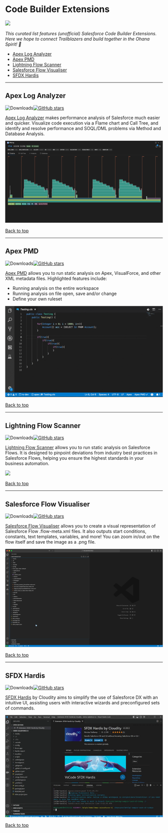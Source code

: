 # Code Builder Extensions

<div>
    <img src="https://readme-typing-svg.demolab.com/?pause=1&size=50&color=f75c7e&center=True&width=1200&height=120&vCenter=True&lines=Please+click+star+⭐;Questions+can+be+asked+in+Issues" />
</div>

_This curated list features (unofficial) Salesforce Code Builder Extensions. Here we hope to connect Trailblazers and build together in the Ohana Spirit! 💖_

- [Apex Log Analyzer](#apex-log-analyzer)
- [Apex PMD](#apex-pmd)
- [Lightning Flow Scanner](#lightning-flow-scanner)
- [Salesforce Flow Visualiser](#salesforce-flow-visualiser)
- [SFDX Hardis](#sfdx-hardis)

---

## Apex Log Analyzer
![Downloads](https://img.shields.io/open-vsx/dt/FinancialForce/lana)[![GitHub stars](https://img.shields.io/github/stars/certinia/debug-log-analyzer)](https://github.com/certinia/debug-log-analyzer/stargazers)

<a href="https://open-vsx.org/extension/FinancialForce/lana">Apex Log Analyzer</a> makes performance analysis of Salesforce much easier and quicker. Visualize code execution via a Flame chart and Call Tree, and identify and resolve performance and SOQL/DML problems via Method and Database Analysis.

<img src="img/apex-log-analyzer.gif">

<a href="#salesforce-code-builder-extensions">Back to top</a>

---

## Apex PMD
![Downloads](https://img.shields.io/open-vsx/dt/pmd/apex-pmd)[![GitHub stars](https://img.shields.io/github/stars/ChuckJonas/vscode-apex-pmd)](https://github.com/ChuckJonas/vscode-apex-pmd/stargazers)

<a href="https://open-vsx.org/extension/pmd/apex-pmd">Apex PMD</a> allows you to run static analysis on Apex, VisualForce, and other XML metadata files. Highlighted features include:
- Running analysis on the entire workspace
- Running analysis on file open, save and/or change
- Define your own ruleset

<img src="img/apex-pmd.gif">

<a href="#salesforce-code-builder-extensions">Back to top</a>

---

## Lightning Flow Scanner

![Downloads](https://img.shields.io/open-vsx/dt/ForceConfigControl/lightningflowscanner)[![GitHub stars](https://img.shields.io/github/stars/Lightning-Flow-Scanner/lightning-flow-scanner-vsce)](https://github.com/Lightning-Flow-Scanner/lightning-flow-scanner-vsce/stargazers)

<a href="https://open-vsx.org/extension/ForceConfigControl/lightningflowscanner">Lightning Flow Scanner</a> allows you to run static analysis on Salesforce Flows. It is designed to pinpoint deviations from industry best practices in Salesforce Flows, helping you ensure the highest standards in your business automation.

<img src="img/lightning-flow-scanner.gif">

<a href="#salesforce-code-builder-extensions">Back to top</a>

---

## Salesforce Flow Visualiser
![Downloads](https://img.shields.io/open-vsx/dt/ToddHalfpenny/sfflowvisualiser)[![GitHub stars](https://img.shields.io/github/stars/toddhalfpenny/sfflowvisualiser-vscode)](https://github.com/toddhalfpenny/sfflowvisualiser-vscode/stargazers)

<a href="https://open-vsx.org/extension/ToddHalfpenny/sfflowvisualiser">Salesforce Flow Visualiser</a> allows you to create a visual representation of Salesforce Flow .flow-meta.xml files. It also outputs start conditions, constants, text templates, variables, and more! You can zoom in/out on the flow itself and save the image as a .png file.

<img src="img/flow-visualiser.gif">

<a href="#salesforce-code-builder-extensions">Back to top</a>

---

## SFDX Hardis
![Downloads](https://img.shields.io/open-vsx/dt/NicolasVuillamy/vscode-sfdx-hardis)[![GitHub stars](https://img.shields.io/github/stars/hardisgroupcom/vscode-sfdx-hardis)](https://github.com/hardisgroupcom/vscode-sfdx-hardis/stargazers)

<a href="https://open-vsx.org/extension/NicolasVuillamy/vscode-sfdx-hardis">SFDX Hardis</a> by Cloudity aims to simplify the use of Salesforce DX with an intuitive UI, assisting users with interactive wizards and preconfigured sets of commands.

<img src="img/sfdx-hardis.gif">

<a href="#salesforce-code-builder-extensions">Back to top</a>
